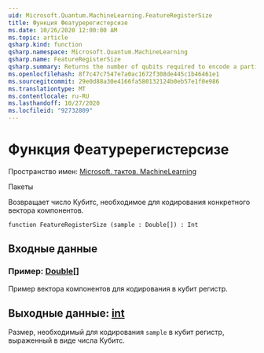 ```yaml
---
uid: Microsoft.Quantum.MachineLearning.FeatureRegisterSize
title: Функция Феатуререгистерсизе
ms.date: 10/26/2020 12:00:00 AM
ms.topic: article
qsharp.kind: function
qsharp.namespace: Microsoft.Quantum.MachineLearning
qsharp.name: FeatureRegisterSize
qsharp.summary: Returns the number of qubits required to encode a particular feature vector.
ms.openlocfilehash: 8f7c47c7547e7a0ac1672f308de445c1b46461e1
ms.sourcegitcommit: 29e0d88a30e4166fa580132124b0eb57e1f0e986
ms.translationtype: MT
ms.contentlocale: ru-RU
ms.lasthandoff: 10/27/2020
ms.locfileid: "92732809"
---
```

# <a name="featureregistersize-function"></a>Функция Феатуререгистерсизе

Пространство имен: [Microsoft. тактов. MachineLearning](xref:Microsoft.Quantum.MachineLearning)

Пакеты [](https://nuget.org/packages/)


Возвращает число Кубитс, необходимое для кодирования конкретного вектора компонентов.

```qsharp
function FeatureRegisterSize (sample : Double[]) : Int
```


## <a name="input"></a>Входные данные

### <a name="sample--double"></a>Пример: [Double](xref:microsoft.quantum.lang-ref.double)[]

Пример вектора компонентов для кодирования в кубит регистр.



## <a name="output--int"></a>Выходные данные: [int](xref:microsoft.quantum.lang-ref.int)

Размер, необходимый для кодирования `sample` в кубит регистр, выраженный в виде числа Кубитс.